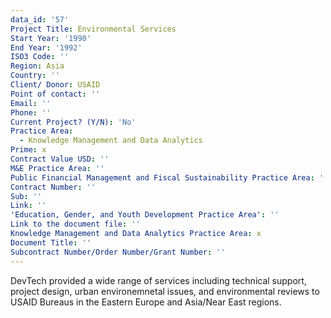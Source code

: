 ```yaml
---
data_id: '57'
Project Title: Environmental Services
Start Year: '1990'
End Year: '1992'
ISO3 Code: ''
Region: Asia
Country: ''
Client/ Donor: USAID
Point of contact: ''
Email: ''
Phone: ''
Current Project? (Y/N): 'No'
Practice Area:
  - Knowledge Management and Data Analytics
Prime: x
Contract Value USD: ''
M&E Practice Area: ''
Public Financial Management and Fiscal Sustainability Practice Area: ''
Contract Number: ''
Sub: ''
Link: ''
'Education, Gender, and Youth Development Practice Area': ''
Link to the document file: ''
Knowledge Management and Data Analytics Practice Area: x
Document Title: ''
Subcontract Number/Order Number/Grant Number: ''
---
```

DevTech provided a wide range of services including technical support, project design, urban environemnetal issues, and environmental reviews to USAID Bureaus in the Eastern Europe and Asia/Near East regions.